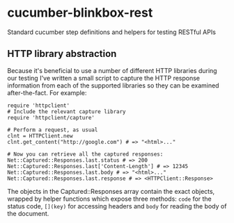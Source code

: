 cucumber-blinkbox-rest
======================

Standard cucumber step definitions and helpers for testing RESTful APIs

## HTTP library abstraction

Because it's beneficial to use a number of different HTTP libraries during our testing I've written a small script to capture the HTTP response information from each of the supported libraries so they can be examined after-the-fact. For example:

    require 'httpclient'
    # Include the relevant capture library
    require 'httpclient/capture'

    # Perform a request, as usual
    clnt = HTTPClient.new
    clnt.get_content("http://google.com") # => "<html>..."

    # Now you can retrieve all the captured responses:
    Net::Captured::Responses.last.status # => 200
    Net::Captured::Responses.last['Content-Length'] # => 12345
    Net::Captured::Responses.last.body # => "<html>..."
    Net::Captured::Responses.last.response # => <HTTPClient::Response>

The objects in the Captured::Responses array contain the exact objects, wrapped by helper functions which expose three methods: `code` for the status code, `[](key)` for accessing headers and `body` for reading the body of the document.

